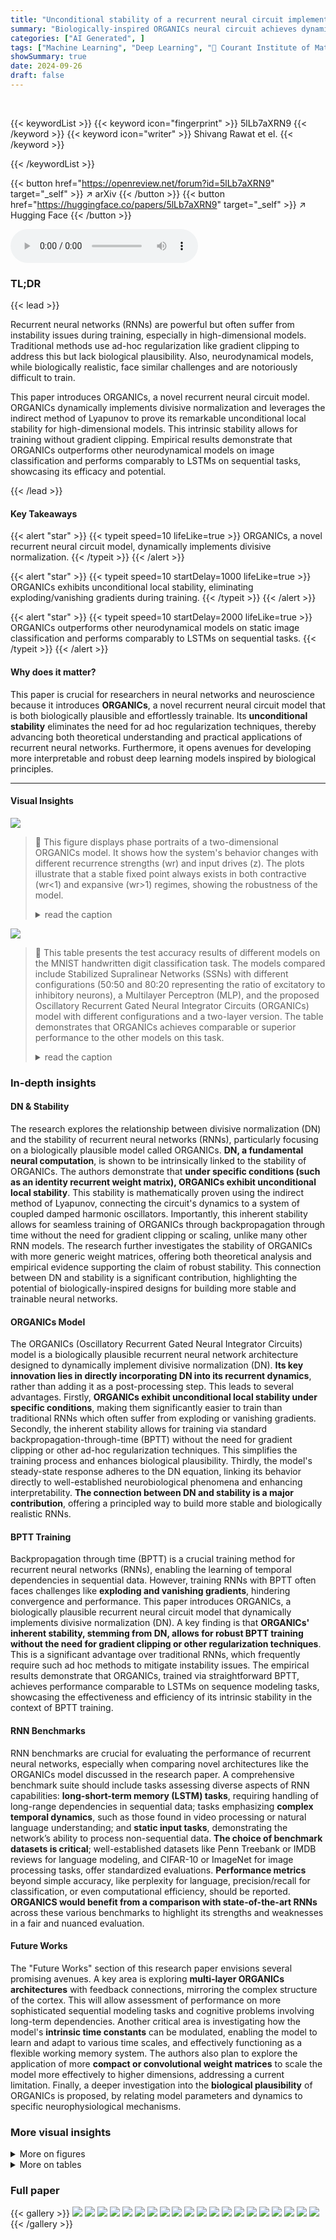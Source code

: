 ```yaml
---
title: "Unconditional stability of a recurrent neural circuit implementing divisive normalization"
summary: "Biologically-inspired ORGANICs neural circuit achieves dynamic divisive normalization, ensuring unconditional stability and seamless backpropagation training for high-dimensional recurrent networks."
categories: ["AI Generated", ]
tags: ["Machine Learning", "Deep Learning", "🏢 Courant Institute of Mathematical Sciences, NYU",]
showSummary: true
date: 2024-09-26
draft: false
---
```


<br>

{{< keywordList >}}
{{< keyword icon="fingerprint" >}} 5lLb7aXRN9 {{< /keyword >}}
{{< keyword icon="writer" >}} Shivang Rawat et el. {{< /keyword >}}
 
{{< /keywordList >}}

{{< button href="https://openreview.net/forum?id=5lLb7aXRN9" target="_self" >}}
↗ arXiv
{{< /button >}}
{{< button href="https://huggingface.co/papers/5lLb7aXRN9" target="_self" >}}
↗ Hugging Face
{{< /button >}}



<audio controls>
    <source src="https://ai-paper-reviewer.com/5lLb7aXRN9/podcast.wav" type="audio/wav">
    Your browser does not support the audio element.
</audio>


### TL;DR


{{< lead >}}

Recurrent neural networks (RNNs) are powerful but often suffer from instability issues during training, especially in high-dimensional models.  Traditional methods use ad-hoc regularization like gradient clipping to address this but lack biological plausibility.  Also, neurodynamical models, while biologically realistic, face similar challenges and are notoriously difficult to train.

This paper introduces ORGANICs, a novel recurrent neural circuit model. ORGANICs dynamically implements divisive normalization and leverages the indirect method of Lyapunov to prove its remarkable unconditional local stability for high-dimensional models. This intrinsic stability allows for training without gradient clipping.  Empirical results demonstrate that ORGANICs outperforms other neurodynamical models on image classification and performs comparably to LSTMs on sequential tasks, showcasing its efficacy and potential.

{{< /lead >}}


#### Key Takeaways

{{< alert "star" >}}
{{< typeit speed=10 lifeLike=true >}} ORGANICs, a novel recurrent neural circuit model, dynamically implements divisive normalization. {{< /typeit >}}
{{< /alert >}}

{{< alert "star" >}}
{{< typeit speed=10 startDelay=1000 lifeLike=true >}} ORGANICs exhibits unconditional local stability, eliminating exploding/vanishing gradients during training. {{< /typeit >}}
{{< /alert >}}

{{< alert "star" >}}
{{< typeit speed=10 startDelay=2000 lifeLike=true >}} ORGANICs outperforms other neurodynamical models on static image classification and performs comparably to LSTMs on sequential tasks. {{< /typeit >}}
{{< /alert >}}

#### Why does it matter?
This paper is crucial for researchers in neural networks and neuroscience because it introduces **ORGANICs**, a novel recurrent neural circuit model that is both biologically plausible and effortlessly trainable. Its **unconditional stability** eliminates the need for ad hoc regularization techniques, thereby advancing both theoretical understanding and practical applications of recurrent neural networks.  Furthermore, it opens avenues for developing more interpretable and robust deep learning models inspired by biological principles. 

------
#### Visual Insights



![](https://ai-paper-reviewer.com/5lLb7aXRN9/figures_6_1.jpg)

> 🔼 This figure displays phase portraits of a two-dimensional ORGANICs model. It shows how the system's behavior changes with different recurrence strengths (wr) and input drives (z). The plots illustrate that a stable fixed point always exists in both contractive (wr<1) and expansive (wr>1) regimes, showing the robustness of the model.
> <details>
> <summary>read the caption</summary>
> Figure 1: Phase portraits for 2D ORGANICs with positive input drive. We plot the phase portraits of 2D ORGANICs in the vicinity of the stable fixed points for contractive (a, d) and expansive (b, c, e, f) recurrence scalar wr. A stable fixed point always exists, regardless of the parameter values. (a-c), The main model (Eq. 16). (d-f), The rectified model (Eq. 102). Red stars and black circles indicate stable and unstable fixed points, respectively. The parameters for all plots are: b = 0.5, τα = 2ms, Ty = 2ms, w = 1.0, and z = 1.0. For (a) & (d), the parameters are wr = 0.5, bo = 0.5, σ = 0.1; for (b) & (e), wr = 2.0, bo = 0.5, σ = 0.1; and for (c) & (f), wr = 2.0, bo = 1.0, σ = 1.0.
> </details>





![](https://ai-paper-reviewer.com/5lLb7aXRN9/tables_7_1.jpg)

> 🔼 This table presents the test accuracy results of different models on the MNIST handwritten digit classification task.  The models compared include Stabilized Supralinear Networks (SSNs) with different configurations (50:50 and 80:20 representing the ratio of excitatory to inhibitory neurons), a Multilayer Perceptron (MLP), and the proposed Oscillatory Recurrent Gated Neural Integrator Circuits (ORGANICs) model with different configurations and a two-layer version.  The table demonstrates that ORGANICs achieves comparable or superior performance to the other models on this task.
> <details>
> <summary>read the caption</summary>
> Table 1: Test accuracy on MNIST dataset
> </details>





### In-depth insights


#### DN & Stability
The research explores the relationship between divisive normalization (DN) and the stability of recurrent neural networks (RNNs), particularly focusing on a biologically plausible model called ORGANICs.  **DN, a fundamental neural computation**, is shown to be intrinsically linked to the stability of ORGANICs.  The authors demonstrate that **under specific conditions (such as an identity recurrent weight matrix), ORGANICs exhibit unconditional local stability**. This stability is mathematically proven using the indirect method of Lyapunov, connecting the circuit's dynamics to a system of coupled damped harmonic oscillators.  Importantly, this inherent stability allows for seamless training of ORGANICs through backpropagation through time without the need for gradient clipping or scaling, unlike many other RNN models.  The research further investigates the stability of ORGANICs with more generic weight matrices, offering both theoretical analysis and empirical evidence supporting the claim of robust stability. This connection between DN and stability is a significant contribution, highlighting the potential of biologically-inspired designs for building more stable and trainable neural networks.

#### ORGANICs Model
The ORGANICs (Oscillatory Recurrent Gated Neural Integrator Circuits) model is a biologically plausible recurrent neural network architecture designed to dynamically implement divisive normalization (DN).  **Its key innovation lies in directly incorporating DN into its recurrent dynamics**, rather than adding it as a post-processing step. This leads to several advantages. Firstly, **ORGANICs exhibit unconditional local stability under specific conditions**, making them significantly easier to train than traditional RNNs which often suffer from exploding or vanishing gradients. Secondly, the inherent stability allows for training via standard backpropagation-through-time (BPTT) without the need for gradient clipping or other ad-hoc regularization techniques. This simplifies the training process and enhances biological plausibility. Thirdly,  the model's steady-state response adheres to the DN equation, linking its behavior directly to well-established neurobiological phenomena and enhancing interpretability.  **The connection between DN and stability is a major contribution**, offering a principled way to build more stable and biologically realistic RNNs.

#### BPTT Training
Backpropagation through time (BPTT) is a crucial training method for recurrent neural networks (RNNs), enabling the learning of temporal dependencies in sequential data.  However, training RNNs with BPTT often faces challenges like **exploding and vanishing gradients**, hindering convergence and performance.  This paper introduces ORGANICs, a biologically plausible recurrent neural circuit model that dynamically implements divisive normalization (DN).  A key finding is that **ORGANICs' inherent stability, stemming from DN, allows for robust BPTT training without the need for gradient clipping or other regularization techniques**.  This is a significant advantage over traditional RNNs, which frequently require such ad hoc methods to mitigate instability issues.  The empirical results demonstrate that ORGANICs, trained via straightforward BPTT, achieves performance comparable to LSTMs on sequence modeling tasks, showcasing the effectiveness and efficiency of its intrinsic stability in the context of BPTT training.

#### RNN Benchmarks
RNN benchmarks are crucial for evaluating the performance of recurrent neural networks, especially when comparing novel architectures like the ORGANICs model discussed in the research paper.  A comprehensive benchmark suite should include tasks assessing diverse aspects of RNN capabilities: **long-short-term memory (LSTM) tasks**, requiring handling of long-range dependencies in sequential data; tasks emphasizing **complex temporal dynamics**, such as those found in video processing or natural language understanding; and **static input tasks**, demonstrating the network’s ability to process non-sequential data.  **The choice of benchmark datasets is critical**; well-established datasets like Penn Treebank or IMDB reviews for language modeling, and CIFAR-10 or ImageNet for image processing tasks, offer standardized evaluations.  **Performance metrics** beyond simple accuracy, like perplexity for language, precision/recall for classification, or even computational efficiency, should be reported.  **ORGANICS would benefit from a comparison with state-of-the-art RNNs** across these various benchmarks to highlight its strengths and weaknesses in a fair and nuanced evaluation.

#### Future Works
The "Future Works" section of this research paper envisions several promising avenues.  A key area is exploring **multi-layer ORGANICs architectures** with feedback connections, mirroring the complex structure of the cortex. This will allow assessment of performance on more sophisticated sequential modeling tasks and cognitive problems involving long-term dependencies.  Another critical area is investigating how the model's **intrinsic time constants** can be modulated, enabling the model to learn and adapt to various time scales, and effectively functioning as a flexible working memory system. The authors also plan to explore the application of more **compact or convolutional weight matrices** to scale the model more effectively to higher dimensions, addressing a current limitation. Finally, a deeper investigation into the **biological plausibility** of ORGANICs is proposed, by relating model parameters and dynamics to specific neurophysiological mechanisms.


### More visual insights

<details>
<summary>More on figures
</summary>


![](https://ai-paper-reviewer.com/5lLb7aXRN9/figures_7_1.jpg)

> 🔼 This figure shows phase portraits of a two-dimensional ORGANICs model with positive input drive, illustrating the stability of the model for both contractive and expansive recurrence. It displays how the system converges to a stable fixed point under various parameter settings, regardless of the choice of recurrence weight (wr).
> <details>
> <summary>read the caption</summary>
> Figure 1: Phase portraits for 2D ORGANICs with positive input drive. We plot the phase portraits of 2D ORGANICs in the vicinity of the stable fixed points for contractive (a, d) and expansive (b, c, e, f) recurrence scalar wr. A stable fixed point always exists, regardless of the parameter values. (a-c), The main model (Eq. 16). (d-f), The rectified model (Eq. 102). Red stars and black circles indicate stable and unstable fixed points, respectively. The parameters for all plots are: b = 0.5, τα = 2ms, Ty = 2ms, w = 1.0, and z = 1.0. For (a) & (d), the parameters are wr = 0.5, bo = 0.5, σ = 0.1; for (b) & (e), wr = 2.0, bo = 0.5, σ = 0.1; and for (c) & (f), wr = 2.0, bo = 1.0, σ = 1.0.
> </details>



![](https://ai-paper-reviewer.com/5lLb7aXRN9/figures_34_1.jpg)

> 🔼 This figure shows phase portraits of a two-dimensional ORGANICs model for both contractive and expansive recurrence. It demonstrates the existence of a stable fixed point regardless of the parameter values, highlighting the robustness of the model.
> <details>
> <summary>read the caption</summary>
> Figure 1: Phase portraits for 2D ORGANICs with positive input drive. We plot the phase portraits of 2D ORGANICs in the vicinity of the stable fixed points for contractive (a, d) and expansive (b, c, e, f) recurrence scalar wr. A stable fixed point always exists, regardless of the parameter values. (a-c), The main model (Eq. 16). (d-f), The rectified model (Eq. 102). Red stars and black circles indicate stable and unstable fixed points, respectively. The parameters for all plots are: b = 0.5, τα = 2ms, Ty = 2ms, w = 1.0, and z = 1.0. For (a) & (d), the parameters are wr = 0.5, bo = 0.5, σ = 0.1; for (b) & (e), wr = 2.0, bo = 0.5, σ = 0.1; and for (c) & (f), wr = 2.0, bo = 1.0, σ = 1.0.
> </details>



![](https://ai-paper-reviewer.com/5lLb7aXRN9/figures_34_2.jpg)

> 🔼 This figure shows phase portraits of the 2D rectified ORGANICs model for three different sets of time constants: Ty = Ta, Ty < Ta, and Ty > Ta. Each plot displays the dynamics of the system in the phase plane (y, a), with the stable fixed points marked by red stars. The figure demonstrates how changing the ratio of time constants (Ty/Ta) affects the dynamics and stability of the system.
> <details>
> <summary>read the caption</summary>
> Figure 3: Phase portraits for 2D rectified ORGANICs for different time constants. Red stars indicate stable fixed points. The parameters for all plots are: w₁ = 1.0, bo = 0.5, b = 0.5, σ = 0.1, w = 1.0, and z = 1.0. For (a), the time constants are Ta = 2ms, Ty = 2ms; for (b), Ta = 10 ms, Ty = 2 ms; for (c), Ta = 2ms, Ty = 10 ms.
> </details>



![](https://ai-paper-reviewer.com/5lLb7aXRN9/figures_35_1.jpg)

> 🔼 This figure demonstrates the fast convergence of an iterative algorithm used to find the fixed point of a 20-dimensional ORGANICS model.  It shows that the algorithm quickly converges to the true solution, even when starting from random initial conditions.  The figure includes plots showing error convergence, a sample weight matrix, the iterative process for several neurons, and the overlap between the iterative and true solutions.
> <details>
> <summary>read the caption</summary>
> Figure 4: Fast convergence of the iterative algorithm. The results are for 20-dimensional ORGANICS (10 y and 10 a neurons) with random parameters and inputs with the additional constraint of the maximum singular value of Wr equal to 1 and ||z|| < 1. (a), Mean (with error bars representing 1-sigma S.D.) and maximum errors (€) as a function of number of iterations. e is calculated as the norm of the difference between the true solution (found by simulation starting with random initialization) and the iteration solution. (b), An example of a randomly sampled Wr. (c), Steady-state approximation as a function of iteration number. Different lines represent different neurons. (d), Overlap between the iteration solution (after 15 iterations) and the true solution.
> </details>



![](https://ai-paper-reviewer.com/5lLb7aXRN9/figures_35_2.jpg)

> 🔼 This figure shows the histograms of the real part of the eigenvalues with the largest real part for a two-layer ORGANICS model trained on the static MNIST classification task.  The model's recurrent weight matrix (Wr) was constrained to have a maximum singular value of 1. The histograms demonstrate that all eigenvalues have negative real parts, indicating asymptotic stability in both layers.  The separate histograms for each layer highlight the independent stability analysis possible due to the feedforward structure of the model.
> <details>
> <summary>read the caption</summary>
> Figure 5: Histogram for the eigenvalue with the largest real part. We train two-layer ORGANICS (Ta = Ty = 2ms) with a static MNIST input where Wr is constrained to have a maximum singular value of 1. We plot the histogram of eigenvalues of the Jacobian matrix with the largest real part, for inputs from the test set. We find that all the eigenvalues of the Jacobian have negative real parts, implying asymptotic stability. (a), histogram for the first layer. (b), histogram for the second layer. Note that since this is implemented in a feedforward manner, this is a cascading system with no feedback, hence we can perform the stability analysis of the two layers independently.
> </details>



![](https://ai-paper-reviewer.com/5lLb7aXRN9/figures_36_1.jpg)

> 🔼 The figure shows the largest real part of eigenvalues across all test samples as training progresses for a static MNIST classification task.  The fact that the largest real part consistently remains below zero indicates that the system maintains stability throughout the training process.
> <details>
> <summary>read the caption</summary>
> Figure 6: Eigenvalue with the largest real part while training on static input (MNIST) classification task. This plot shows the largest real part of eigenvalues across all test samples as training progresses. The fact that the largest real part consistently remains below zero indicates that the system maintains stability throughout training.
> </details>



![](https://ai-paper-reviewer.com/5lLb7aXRN9/figures_36_2.jpg)

> 🔼 This figure shows the bounded trajectories of the hidden states (y) of ORGANICs neural network trained as RNN on unpermuted and permuted sequential MNIST datasets.  The plots demonstrate the stability of the network by showing that the hidden state values remain within a limited range during the sequential input presentation.
> <details>
> <summary>read the caption</summary>
> Figure 7: Trajectories of the hidden states (y). This plot shows the dynamics of the hidden state as the input is being presented sequentially. We train ORGANICs (128 units) as an RNN on (a), unpermuted sequential MNIST and (b), permuted sequential MNIST. The inputs are picked randomly from the test set. The hidden state trajectory remains bounded, indicating stability.
> </details>



</details>




<details>
<summary>More on tables
</summary>


![](https://ai-paper-reviewer.com/5lLb7aXRN9/tables_8_1.jpg)
> 🔼 This table compares the performance of ORGANICs against other RNN models on two sequential MNIST tasks: the standard sequential MNIST (sMNIST) and the permuted sequential MNIST (psMNIST).  The sMNIST task involves classifying MNIST digits from their pixels presented sequentially in scanline order.  psMNIST adds a further challenge by randomly permuting the pixel order before presentation. The table shows the test accuracy, the number of hidden units, and the number of parameters for each model.  ORGANICs achieves performance comparable to LSTMs on sMNIST and only slightly lower on psMNIST, even without using ad-hoc techniques like gradient clipping.
> <details>
> <summary>read the caption</summary>
> Table 2: Test accuracy on sequential pixel-by-pixel MNIST and permuted MNIST
> </details>

![](https://ai-paper-reviewer.com/5lLb7aXRN9/tables_32_1.jpg)
> 🔼 This table details the parameterization used for the ORGANICs model in the static MNIST classification task.  It specifies whether each parameter (Wzx, Wbx, Wr, W, bo, σ) is learned during training or fixed, its shape (dimensions), and its initialization method.  The parameters represent different aspects of the model, including input weights, recurrent weights, normalization weights, input gains, and normalization constants.
> <details>
> <summary>read the caption</summary>
> Table 4: ORGANICs parametrization for static MNIST classification
> </details>

![](https://ai-paper-reviewer.com/5lLb7aXRN9/tables_33_1.jpg)
> 🔼 This table lists the parameters used in the ORGANICs model for static MNIST classification, their shapes, whether they are learned during training, and their initialization methods.  The parameters include weight matrices for input (Wzx, Wbx), recurrent connections (Wby, Wba), input gain modulation (Wbox, Wboy, Wboa), the recurrent weight matrix (Wr), normalization weights (W), and the parameters σ for divisive normalization.  The initialization methods include kaiming uniform and identity matrix.
> <details>
> <summary>read the caption</summary>
> Table 4: ORGANICs parametrization for static MNIST classification
> </details>

![](https://ai-paper-reviewer.com/5lLb7aXRN9/tables_33_2.jpg)
> 🔼 This table shows the hyperparameters used for training the ORGANICs model on the static and sequential MNIST image classification tasks. For the static MNIST task, there was no step size for the learning rate scheduler. In contrast, for the sequential MNIST task, the step size for the learning rate scheduler was set to 30 epochs and the gamma to 0.8.
> <details>
> <summary>read the caption</summary>
> Table 7: Hyperparameters
> </details>

</details>




### Full paper

{{< gallery >}}
<img src="https://ai-paper-reviewer.com/5lLb7aXRN9/1.png" class="grid-w50 md:grid-w33 xl:grid-w25" />
<img src="https://ai-paper-reviewer.com/5lLb7aXRN9/2.png" class="grid-w50 md:grid-w33 xl:grid-w25" />
<img src="https://ai-paper-reviewer.com/5lLb7aXRN9/3.png" class="grid-w50 md:grid-w33 xl:grid-w25" />
<img src="https://ai-paper-reviewer.com/5lLb7aXRN9/4.png" class="grid-w50 md:grid-w33 xl:grid-w25" />
<img src="https://ai-paper-reviewer.com/5lLb7aXRN9/5.png" class="grid-w50 md:grid-w33 xl:grid-w25" />
<img src="https://ai-paper-reviewer.com/5lLb7aXRN9/6.png" class="grid-w50 md:grid-w33 xl:grid-w25" />
<img src="https://ai-paper-reviewer.com/5lLb7aXRN9/7.png" class="grid-w50 md:grid-w33 xl:grid-w25" />
<img src="https://ai-paper-reviewer.com/5lLb7aXRN9/8.png" class="grid-w50 md:grid-w33 xl:grid-w25" />
<img src="https://ai-paper-reviewer.com/5lLb7aXRN9/9.png" class="grid-w50 md:grid-w33 xl:grid-w25" />
<img src="https://ai-paper-reviewer.com/5lLb7aXRN9/10.png" class="grid-w50 md:grid-w33 xl:grid-w25" />
<img src="https://ai-paper-reviewer.com/5lLb7aXRN9/11.png" class="grid-w50 md:grid-w33 xl:grid-w25" />
<img src="https://ai-paper-reviewer.com/5lLb7aXRN9/12.png" class="grid-w50 md:grid-w33 xl:grid-w25" />
<img src="https://ai-paper-reviewer.com/5lLb7aXRN9/13.png" class="grid-w50 md:grid-w33 xl:grid-w25" />
<img src="https://ai-paper-reviewer.com/5lLb7aXRN9/14.png" class="grid-w50 md:grid-w33 xl:grid-w25" />
<img src="https://ai-paper-reviewer.com/5lLb7aXRN9/15.png" class="grid-w50 md:grid-w33 xl:grid-w25" />
<img src="https://ai-paper-reviewer.com/5lLb7aXRN9/16.png" class="grid-w50 md:grid-w33 xl:grid-w25" />
<img src="https://ai-paper-reviewer.com/5lLb7aXRN9/17.png" class="grid-w50 md:grid-w33 xl:grid-w25" />
<img src="https://ai-paper-reviewer.com/5lLb7aXRN9/18.png" class="grid-w50 md:grid-w33 xl:grid-w25" />
<img src="https://ai-paper-reviewer.com/5lLb7aXRN9/19.png" class="grid-w50 md:grid-w33 xl:grid-w25" />
<img src="https://ai-paper-reviewer.com/5lLb7aXRN9/20.png" class="grid-w50 md:grid-w33 xl:grid-w25" />
{{< /gallery >}}